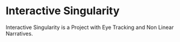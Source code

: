 # Interactive Singularity

Interactive Singularity is a Project with Eye Tracking and Non Linear Narratives.
